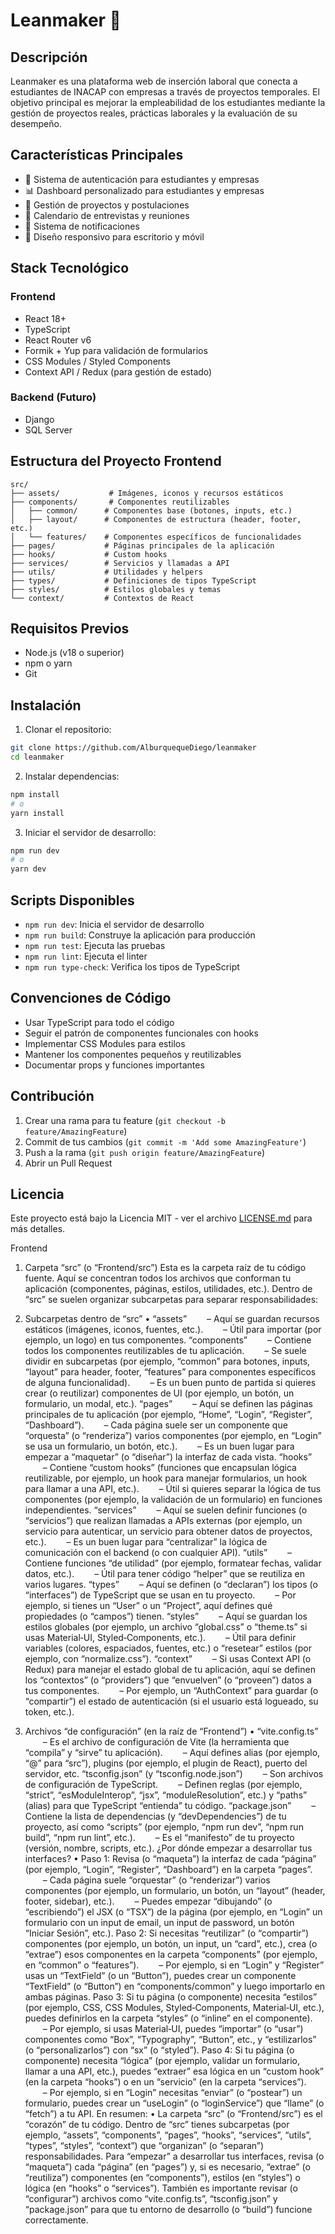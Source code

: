 # Leanmaker 🚀

## Descripción
Leanmaker es una plataforma web de inserción laboral que conecta a estudiantes de INACAP con empresas a través de proyectos temporales. El objetivo principal es mejorar la empleabilidad de los estudiantes mediante la gestión de proyectos reales, prácticas laborales y la evaluación de su desempeño.

## Características Principales
- 🔐 Sistema de autenticación para estudiantes y empresas
- 📊 Dashboard personalizado para estudiantes y empresas
- 📝 Gestión de proyectos y postulaciones
- 📅 Calendario de entrevistas y reuniones
- 🔔 Sistema de notificaciones
- 📱 Diseño responsivo para escritorio y móvil

## Stack Tecnológico
### Frontend
- React 18+
- TypeScript
- React Router v6
- Formik + Yup para validación de formularios
- CSS Modules / Styled Components
- Context API / Redux (para gestión de estado)

### Backend (Futuro)
- Django
- SQL Server

## Estructura del Proyecto Frontend
```
src/
├── assets/           # Imágenes, iconos y recursos estáticos
├── components/       # Componentes reutilizables
│   ├── common/      # Componentes base (botones, inputs, etc.)
│   ├── layout/      # Componentes de estructura (header, footer, etc.)
│   └── features/    # Componentes específicos de funcionalidades
├── pages/           # Páginas principales de la aplicación
├── hooks/           # Custom hooks
├── services/        # Servicios y llamadas a API
├── utils/           # Utilidades y helpers
├── types/           # Definiciones de tipos TypeScript
├── styles/          # Estilos globales y temas
└── context/         # Contextos de React
```

## Requisitos Previos
- Node.js (v18 o superior)
- npm o yarn
- Git

## Instalación
1. Clonar el repositorio:
```bash
git clone https://github.com/AlburquequeDiego/leanmaker
cd leanmaker
```

2. Instalar dependencias:
```bash
npm install
# o
yarn install
```

3. Iniciar el servidor de desarrollo:
```bash
npm run dev
# o
yarn dev
```

## Scripts Disponibles
- `npm run dev`: Inicia el servidor de desarrollo
- `npm run build`: Construye la aplicación para producción
- `npm run test`: Ejecuta las pruebas
- `npm run lint`: Ejecuta el linter
- `npm run type-check`: Verifica los tipos de TypeScript

## Convenciones de Código
- Usar TypeScript para todo el código
- Seguir el patrón de componentes funcionales con hooks
- Implementar CSS Modules para estilos
- Mantener los componentes pequeños y reutilizables
- Documentar props y funciones importantes

## Contribución
1. Crear una rama para tu feature (`git checkout -b feature/AmazingFeature`)
2. Commit de tus cambios (`git commit -m 'Add some AmazingFeature'`)
3. Push a la rama (`git push origin feature/AmazingFeature`)
4. Abrir un Pull Request

## Licencia
Este proyecto está bajo la Licencia MIT - ver el archivo [LICENSE.md](LICENSE.md) para más detalles.

Frontend 
1. Carpeta “src” (o “Frontend/src”)
Esta es la carpeta raíz de tu código fuente. Aquí se concentran todos los archivos que conforman tu aplicación (componentes, páginas, estilos, utilidades, etc.). Dentro de “src” se suelen organizar subcarpetas para separar responsabilidades:

2. Subcarpetas dentro de “src”
• “assets”
  – Aquí se guardan recursos estáticos (imágenes, iconos, fuentes, etc.).
  – Útil para importar (por ejemplo, un logo) en tus componentes.
“components”
  – Contiene todos los componentes reutilizables de tu aplicación.
  – Se suele dividir en subcarpetas (por ejemplo, “common” para botones, inputs, “layout” para header, footer, “features” para componentes específicos de alguna funcionalidad).
  – Es un buen punto de partida si quieres crear (o reutilizar) componentes de UI (por ejemplo, un botón, un formulario, un modal, etc.).
“pages”
  – Aquí se definen las páginas principales de tu aplicación (por ejemplo, “Home”, “Login”, “Register”, “Dashboard”).
  – Cada página suele ser un componente que “orquesta” (o “renderiza”) varios componentes (por ejemplo, en “Login” se usa un formulario, un botón, etc.).
  – Es un buen lugar para empezar a “maquetar” (o “diseñar”) la interfaz de cada vista.
“hooks”
  – Contiene “custom hooks” (funciones que encapsulan lógica reutilizable, por ejemplo, un hook para manejar formularios, un hook para llamar a una API, etc.).
  – Útil si quieres separar la lógica de tus componentes (por ejemplo, la validación de un formulario) en funciones independientes.
“services”
  – Aquí se suelen definir funciones (o “servicios”) que realizan llamadas a APIs externas (por ejemplo, un servicio para autenticar, un servicio para obtener datos de proyectos, etc.).
  – Es un buen lugar para “centralizar” la lógica de comunicación con el backend (o con cualquier API).
“utils”
  – Contiene funciones “de utilidad” (por ejemplo, formatear fechas, validar datos, etc.).
  – Útil para tener código “helper” que se reutiliza en varios lugares.
“types”
  – Aquí se definen (o “declaran”) los tipos (o “interfaces”) de TypeScript que se usan en tu proyecto.
  – Por ejemplo, si tienes un “User” o un “Project”, aquí defines qué propiedades (o “campos”) tienen.
“styles”
  – Aquí se guardan los estilos globales (por ejemplo, un archivo “global.css” o “theme.ts” si usas Material‑UI, Styled‑Components, etc.).
  – Útil para definir variables (colores, espaciados, fuentes, etc.) o “resetear” estilos (por ejemplo, con “normalize.css”).
“context”
  – Si usas Context API (o Redux) para manejar el estado global de tu aplicación, aquí se definen los “contextos” (o “providers”) que “envuelven” (o “proveen”) datos a tus componentes.
  – Por ejemplo, un “AuthContext” para guardar (o “compartir”) el estado de autenticación (si el usuario está logueado, su token, etc.).
3. Archivos “de configuración” (en la raíz de “Frontend”)
• “vite.config.ts”
  – Es el archivo de configuración de Vite (la herramienta que “compila” y “sirve” tu aplicación).
  – Aquí defines alias (por ejemplo, “@” para “src”), plugins (por ejemplo, el plugin de React), puerto del servidor, etc.
“tsconfig.json” (y “tsconfig.node.json”)
  – Son archivos de configuración de TypeScript.
  – Definen reglas (por ejemplo, “strict”, “esModuleInterop”, “jsx”, “moduleResolution”, etc.) y “paths” (alias) para que TypeScript “entienda” tu código.
“package.json”
  – Contiene la lista de dependencias (y “devDependencies”) de tu proyecto, así como “scripts” (por ejemplo, “npm run dev”, “npm run build”, “npm run lint”, etc.).
  – Es el “manifesto” de tu proyecto (versión, nombre, scripts, etc.).
¿Por dónde empezar a desarrollar tus interfaces?
• Paso 1: Revisa (o “maqueta”) la interfaz de cada “página” (por ejemplo, “Login”, “Register”, “Dashboard”) en la carpeta “pages”.
  – Cada página suele “orquestar” (o “renderizar”) varios componentes (por ejemplo, un formulario, un botón, un “layout” (header, footer, sidebar), etc.).
  – Puedes empezar “dibujando” (o “escribiendo”) el JSX (o “TSX”) de la página (por ejemplo, en “Login” un formulario con un input de email, un input de password, un botón “Iniciar Sesión”, etc.).
Paso 2: Si necesitas “reutilizar” (o “compartir”) componentes (por ejemplo, un botón, un input, un “card”, etc.), crea (o “extrae”) esos componentes en la carpeta “components” (por ejemplo, en “common” o “features”).
  – Por ejemplo, si en “Login” y “Register” usas un “TextField” (o un “Button”), puedes crear un componente “TextField” (o “Button”) en “components/common” y luego importarlo en ambas páginas.
Paso 3: Si tu página (o componente) necesita “estilos” (por ejemplo, CSS, CSS Modules, Styled‑Components, Material‑UI, etc.), puedes definirlos en la carpeta “styles” (o “inline” en el componente).
  – Por ejemplo, si usas Material‑UI, puedes “importar” (o “usar”) componentes como “Box”, “Typography”, “Button”, etc., y “estilizarlos” (o “personalizarlos”) con “sx” (o “styled”).
Paso 4: Si tu página (o componente) necesita “lógica” (por ejemplo, validar un formulario, llamar a una API, etc.), puedes “extraer” esa lógica en un “custom hook” (en la carpeta “hooks”) o en un “servicio” (en la carpeta “services”).
  – Por ejemplo, si en “Login” necesitas “enviar” (o “postear”) un formulario, puedes crear un “useLogin” (o “loginService”) que “llame” (o “fetch”) a tu API.
En resumen:
• La carpeta “src” (o “Frontend/src”) es el “corazón” de tu código.
Dentro de “src” tienes subcarpetas (por ejemplo, “assets”, “components”, “pages”, “hooks”, “services”, “utils”, “types”, “styles”, “context”) que “organizan” (o “separan”) responsabilidades.
Para “empezar” a desarrollar tus interfaces, revisa (o “maqueta”) cada “página” (en “pages”) y, si es necesario, “extrae” (o “reutiliza”) componentes (en “components”), estilos (en “styles”) o lógica (en “hooks” o “services”).
También es importante revisar (o “configurar”) archivos como “vite.config.ts”, “tsconfig.json” y “package.json” para que tu entorno de desarrollo (o “build”) funcione correctamente.






